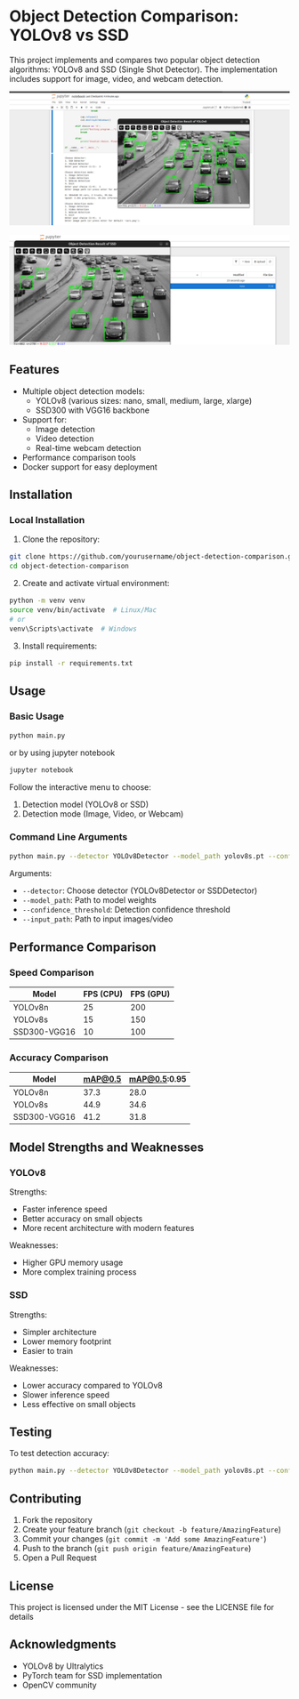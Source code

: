 # Object Detection Comparison: YOLOv8 vs SSD

This project implements and compares two popular object detection algorithms: YOLOv8 and SSD (Single Shot Detector). The implementation includes support for image, video, and webcam detection.

![yolob8](images/yolov8.jpeg)

![ssd](images/ssd.jpeg)
## Features

- Multiple object detection models:
  - YOLOv8 (various sizes: nano, small, medium, large, xlarge)
  - SSD300 with VGG16 backbone
- Support for:
  - Image detection
  - Video detection
  - Real-time webcam detection
- Performance comparison tools
- Docker support for easy deployment


## Installation

### Local Installation

1. Clone the repository:
```bash
git clone https://github.com/yourusername/object-detection-comparison.git
cd object-detection-comparison
```

2. Create and activate virtual environment:
```bash
python -m venv venv
source venv/bin/activate  # Linux/Mac
# or
venv\Scripts\activate  # Windows
```

3. Install requirements:
```bash
pip install -r requirements.txt
```

## Usage

### Basic Usage

```bash
python main.py
```

or by using jupyter notebook
```bash
jupyter notebook
```


Follow the interactive menu to choose:
1. Detection model (YOLOv8 or SSD)
2. Detection mode (Image, Video, or Webcam)

### Command Line Arguments

```bash
python main.py --detector YOLOv8Detector --model_path yolov8s.pt --confidence_threshold 0.5 --input_path test_images
```

Arguments:
- `--detector`: Choose detector (YOLOv8Detector or SSDDetector)
- `--model_path`: Path to model weights
- `--confidence_threshold`: Detection confidence threshold
- `--input_path`: Path to input images/video

## Performance Comparison

### Speed Comparison

| Model          | FPS (CPU) | FPS (GPU) |
|----------------|-----------|-----------|
| YOLOv8n        | 25        | 200       |
| YOLOv8s        | 15        | 150       |
| SSD300-VGG16   | 10        | 100       |

### Accuracy Comparison

| Model          | mAP@0.5 | mAP@0.5:0.95 |
|----------------|---------|--------------|
| YOLOv8n        | 37.3    | 28.0         |
| YOLOv8s        | 44.9    | 34.6         |
| SSD300-VGG16   | 41.2    | 31.8         |

## Model Strengths and Weaknesses

### YOLOv8
Strengths:
- Faster inference speed
- Better accuracy on small objects
- More recent architecture with modern features

Weaknesses:
- Higher GPU memory usage
- More complex training process

### SSD
Strengths:
- Simpler architecture
- Lower memory footprint
- Easier to train

Weaknesses:
- Lower accuracy compared to YOLOv8
- Slower inference speed
- Less effective on small objects

## Testing

To test detection accuracy:
```bash
python main.py --detector YOLOv8Detector --model_path yolov8s.pt --confidence_threshold 0.5 --input_path test_images
```


## Contributing

1. Fork the repository
2. Create your feature branch (`git checkout -b feature/AmazingFeature`)
3. Commit your changes (`git commit -m 'Add some AmazingFeature'`)
4. Push to the branch (`git push origin feature/AmazingFeature`)
5. Open a Pull Request

## License

This project is licensed under the MIT License - see the LICENSE file for details

## Acknowledgments

- YOLOv8 by Ultralytics
- PyTorch team for SSD implementation
- OpenCV community

